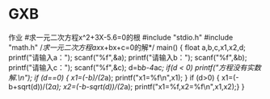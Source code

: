 # GXB
作业
#求一元二次方程x^2+3X-5.6=0的根
#include "stdio.h" 
#include "math.h" 
/*求一元二次方程ax*x+bx+c=0的解*/ 
main() 
{ 
float a,b,c,x1,x2,d; 
printf("请输入a："); 
scanf("%f",&a); 
printf("请输入b："); 
scanf("%f",&b); 
printf("请输入c："); 
scanf("%f",&c); 
d=b*b-4*a*c; 
if(d < 0) 
printf("方程没有实数解.\n"); 
if (d==0) 
{ 
x1=(-b)/(2*a); 
printf("x1=%f\n",x1); 
} 
if (d>0) 
{ 
x1=(-b+sqrt(d))/(2*a); 
x2=(-b-sqrt(d))/(2*a); 
printf("x1=%f,x2=%f\n",x1,x2);} 
}

